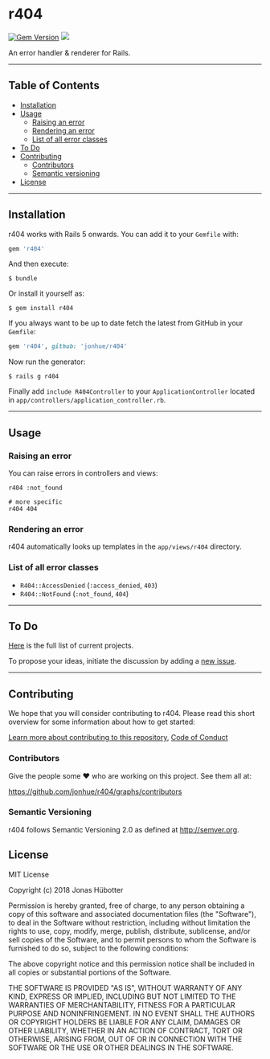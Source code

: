# r404

[![Gem Version](https://badge.fury.io/rb/r404.svg)](https://badge.fury.io/rb/r404) <img src="https://travis-ci.org/jonhue/r404.svg?branch=master" />

An error handler & renderer for Rails.

---

## Table of Contents

* [Installation](#installation)
* [Usage](#usage)
    * [Raising an error](#raising-an-error)
    * [Rendering an error](#rendering-an-error)
    * [List of all error classes](#list-of-all-error-classes)
* [To Do](#to-do)
* [Contributing](#contributing)
    * [Contributors](#contributors)
    * [Semantic versioning](#semantic-versioning)
* [License](#license)

---

## Installation

r404 works with Rails 5 onwards. You can add it to your `Gemfile` with:

```ruby
gem 'r404'
```

And then execute:

    $ bundle

Or install it yourself as:

    $ gem install r404

If you always want to be up to date fetch the latest from GitHub in your `Gemfile`:

```ruby
gem 'r404', github: 'jonhue/r404'
```

Now run the generator:

    $ rails g r404

Finally add `include R404Controller` to your `ApplicationController` located in `app/controllers/application_controller.rb`.

---

## Usage

### Raising an error

You can raise errors in controllers and views:

```
r404 :not_found

# more specific
r404 404
```

### Rendering an error

r404 automatically looks up templates in the `app/views/r404` directory.

### List of all error classes

* `R404::AccessDenied` (`:access_denied`, `403`)
* `R404::NotFound` (`:not_found`, `404`)

---

## To Do

[Here](https://github.com/jonhue/r404/projects/1) is the full list of current projects.

To propose your ideas, initiate the discussion by adding a [new issue](https://github.com/jonhue/r404/issues/new).

---

## Contributing

We hope that you will consider contributing to r404. Please read this short overview for some information about how to get started:

[Learn more about contributing to this repository](CONTRIBUTING.md), [Code of Conduct](CODE_OF_CONDUCT.md)

### Contributors

Give the people some :heart: who are working on this project. See them all at:

https://github.com/jonhue/r404/graphs/contributors

### Semantic Versioning

r404 follows Semantic Versioning 2.0 as defined at http://semver.org.

## License

MIT License

Copyright (c) 2018 Jonas Hübotter

Permission is hereby granted, free of charge, to any person obtaining a copy
of this software and associated documentation files (the "Software"), to deal
in the Software without restriction, including without limitation the rights
to use, copy, modify, merge, publish, distribute, sublicense, and/or sell
copies of the Software, and to permit persons to whom the Software is
furnished to do so, subject to the following conditions:

The above copyright notice and this permission notice shall be included in all
copies or substantial portions of the Software.

THE SOFTWARE IS PROVIDED "AS IS", WITHOUT WARRANTY OF ANY KIND, EXPRESS OR
IMPLIED, INCLUDING BUT NOT LIMITED TO THE WARRANTIES OF MERCHANTABILITY,
FITNESS FOR A PARTICULAR PURPOSE AND NONINFRINGEMENT. IN NO EVENT SHALL THE
AUTHORS OR COPYRIGHT HOLDERS BE LIABLE FOR ANY CLAIM, DAMAGES OR OTHER
LIABILITY, WHETHER IN AN ACTION OF CONTRACT, TORT OR OTHERWISE, ARISING FROM,
OUT OF OR IN CONNECTION WITH THE SOFTWARE OR THE USE OR OTHER DEALINGS IN THE
SOFTWARE.

